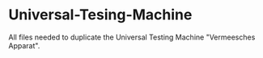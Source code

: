 # Universal-Tesing-Machine
All files needed to duplicate the Universal Testing Machine "Vermeesches Apparat".
